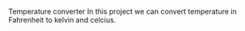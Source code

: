  Temperature converter
 In this project we can convert temperature in Fahrenheit to kelvin and celcius.
